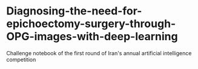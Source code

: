 # Diagnosing-the-need-for-epichoectomy-surgery-through-OPG-images-with-deep-learning
Challenge notebook of the first round of Iran's annual artificial intelligence competition
